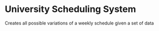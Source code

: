 # University Scheduling System
 Creates all possible variations of a weekly schedule given a set of data
